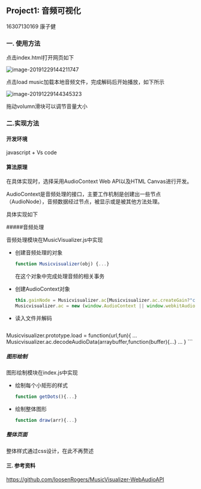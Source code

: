 ## Project1: 音频可视化

16307130169 康子健

### 一. 使用方法

点击index.html打开网页如下

![image-20191229144211747](C:\Users\kzj\AppData\Roaming\Typora\typora-user-images\image-20191229144211747.png)

点击load music加载本地音频文件，完成解码后开始播放，如下所示

![image-20191229144345323](C:\Users\kzj\AppData\Roaming\Typora\typora-user-images\image-20191229144345323.png)

拖动volumn滑块可以调节音量大小

### 二.实现方法

#### 开发环境

javascript + Vs code

#### 算法原理

在具体实现时，选择采用AudioContext Web API以及HTML Canvas进行开发。

AudioContext是音频处理的接口，主要工作机制是创建出一些节点（AudioNode），音频数据经过节点，被显示或是被其他方法处理。

具体实现如下

#####音频处理

音频处理模块在MusicVisualizer.js中实现

+ 创建音频处理的对象

  ```javascript
  function Musicvisualizer(obj) {...}
  ```

  在这个对象中完成处理音频的相关事务

+ 创建AudioContext对象

  ```javascript
  this.gainNode = Musicvisualizer.ac[Musicvisualizer.ac.createGain?"createGain":"createGainNode"]();
  Musicvisualizer.ac = new (window.AudioContext || window.webkitAudioContext)();
  ```
  
+ 读入文件并解码
  
  ```javascript
Musicvisualizer.prototype.load = function(url,fun){
	  ...
Musicvisualizer.ac.decodeAudioData(arraybuffer,function(buffer){...}
  ...
	}
	```

##### 图形绘制

图形绘制模块在index.js中实现

+ 绘制每个小矩形的样式

  ```javascript
  function getDots(){...}
  ```


+ 绘制整体图形

  ```javascript
  function draw(arr){...}
  ```

##### 整体页面

整体样式通过css设计，在此不再赘述

#### 三. 参考资料



https://github.com/loosenRogers/MusicVisualizer-WebAudioAPI

